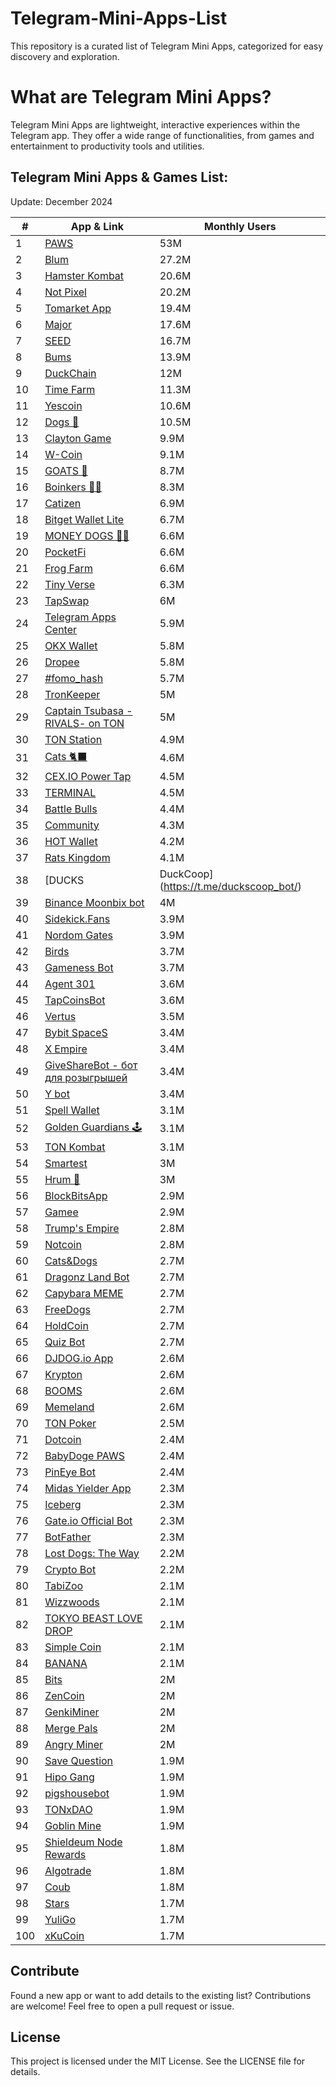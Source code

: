 # Telegram-Mini-Apps-List
This repository is a curated list of Telegram Mini Apps, categorized for easy discovery and exploration.
# What are Telegram Mini Apps?
Telegram Mini Apps are lightweight, interactive experiences within the Telegram app. They offer a wide range of functionalities, from games and entertainment to productivity tools and utilities.
## Telegram Mini Apps & Games List:
Update: December 2024

| #   | App & Link                             | Monthly Users |
|-----|----------------------------------------|---------------|
|1   | [PAWS](https://t.me/pawsog_bot/)       | 53M          | ▲ 22%          | ▲ 9.5M  |
|2   | [Blum](https://t.me/blumcryptobot/)       | 27.2M          | ▼ -25%          | ▼ 8.9M  |
|3   | [Hamster Kombat](https://t.me/hamster_kombat_bot/)       | 20.6M          | ▼ -29%          | ▼ 8.3M  |
|4   | [Not Pixel](https://t.me/notpx_bot/)       | 20.2M          | ▼ -9.0%          | ▼ 2M  |
|5   | [Tomarket App](https://t.me/tomarket_ai_bot/)       | 19.4M          | ▼ -23%          | ▼ 5.9M  |
|6   | [Major](https://t.me/major/)       | 17.6M          | ▼ -49%          | ▼ 17M  |
|7   | [SEED](https://t.me/seed_coin_bot/)       | 16.7M          | ▼ -3.2%          | ▼ 548.4K  |
|8   | [Bums](https://t.me/bums_ton_bot/)       | 13.9M          | ▲ 8.0%          | ▲ 1M  |
|9   | [DuckChain](https://t.me/duckchain_bot/)       | 12M          | ▲ 8.0%          | ▲ 886.3K  |
|10   | [Time Farm](https://t.me/timefarmcryptobot/)       | 11.3M          | ▼ -13%          | ▼ 1.7M  |
|11   | [Yescoin](https://t.me/theyescoin_bot/)       | 10.6M          | ▼ -1.3%          | ▼ 141.4K  |
|12   | [Dogs 🦴](https://t.me/dogshouse_bot/)       | 10.5M          | ▲ 157%          | ▲ 6.4M  |
|13   | [Clayton Game](https://t.me/claytoncoinbot/)       | 9.9M          | ▲ 7.0%          | ▲ 649K  |
|14   | [W-Coin](https://t.me/wcoin_tapbot/)       | 9.1M          | ▼ -25%          | ▼ 3M  |
|15   | [GOATS 🐐](https://t.me/realgoats_bot/)       | 8.7M          | ▼ -7.6%          | ▼ 713.2K  |
|16   | [Boinkers 💩💎](https://t.me/boinker_bot/)       | 8.3M          | ▼ -14%          | ▼ 1.4M  |
|17   | [Catizen](https://t.me/catizenbot/)       | 6.9M          | ▲ 0.6%          | ▲ 42.8K  |
|18   | [Bitget Wallet Lite](https://t.me/bitgetwallet_tgbot/)       | 6.7M          | ▼ -22%          | ▼ 1.9M  |
|19   | [MONEY DOGS 🐶💸](https://t.me/money_dogs_bot/)       | 6.6M          | ▲ 19%          | ▲ 1.1M  |
|20   | [PocketFi](https://t.me/pocketfi_bot/)       | 6.6M          | ▲ 21%          | ▲ 1.2M  |
|21   | [Frog Farm](https://t.me/frogfarmbot/)       | 6.6M          | ▲ 795%          | ▲ 5.8M  |
|22   | [Tiny Verse](https://t.me/tverseappbot/)       | 6.3M          | ▲ 91%          | ▲ 3M  |
|23   | [TapSwap](https://t.me/tapswap_bot/)       | 6M          | ▼ -13%          | ▼ 875.4K  |
|24   | [Telegram Apps Center](https://t.me/tapps_bot/)       | 5.9M          | ▲ 199%          | ▲ 3.9M  |
|25   | [OKX Wallet](https://t.me/okx_wallet_bot/)       | 5.8M          | ▲ 27%          | ▲ 1.3M  |
|26   | [Dropee](https://t.me/dropeebot/)       | 5.8M          | ▼ -22%          | ▼ 1.6M  |
|27   | [#fomo_hash](https://t.me/fomohash_bot)       | 5.7M          | —          | —  |
|28   | [TronKeeper](https://t.me/tronkeeperbot/)       | 5M          | ▼ -33%          | ▼ 2.4M  |
|29   | [Captain Tsubasa -RIVALS- on TON](https://t.me/tsubasarivalsbot/)       | 5M          | ▲ 57%          | ▲ 1.8M  |
|30   | [TON Station](https://t.me/tonstationgames_bot/)       | 4.9M          | ▼ -60%          | ▼ 7.4M  |
|31   | [Cats 🐈‍⬛](https://t.me/catsgang_bot/)       | 4.6M          | ▼ -41%          | ▼ 3.2M  |
|32   | [CEX.IO Power Tap](https://t.me/cexio_tap_bot/)       | 4.5M          | ▼ -35%          | ▼ 2.5M  |
|33   | [TERMINAL](https://t.me/terminalgame_bot/)       | 4.5M          | ▲ 159%          | ▲ 2.8M  |
|34   | [Battle Bulls](https://t.me/battle_games_com_bot/)       | 4.4M          | ▲ 18%          | ▲ 655.7K  |
|35   | [Community](https://t.me/community_bot/)       | 4.3M          | ▲ 19%          | ▲ 679.3K  |
|36   | [HOT Wallet](https://t.me/herewalletbot/)       | 4.2M          | ▼ -17%          | ▼ 838.9K  |
|37   | [Rats Kingdom](https://t.me/ratskingdom_bot/)       | 4.1M          | ▲ 51%          | ▲ 1.4M  |
|38   | [DUCKS | DuckCoop](https://t.me/duckscoop_bot/)       | 4.1M          | ▼ -17%          | ▼ 841.9K  |
|39   | [Binance Moonbix bot](https://t.me/binance_moonbix_bot/)       | 4M          | ▼ -48%          | ▼ 3.7M  |
|40   | [Sidekick.Fans](https://t.me/sidekick_fans_bot/)       | 3.9M          | ▼ -15%          | ▼ 669.2K  |
|41   | [Nordom Gates](https://t.me/nordom_gates_bot/)       | 3.9M          | ▼ -17%          | ▼ 763.7K  |
|42   | [Birds](https://t.me/birdx2_bot/)       | 3.7M          | ▼ -34%          | ▼ 1.9M  |
|43   | [Gameness Bot](https://t.me/gamenessbot/)       | 3.7M          | ▲ 557%          | ▲ 3.1M  |
|44   | [Agent 301](https://t.me/agent301bot/)       | 3.6M          | ▼ -58%          | ▼ 4.9M  |
|45   | [TapCoinsBot](https://t.me/tapcoinsbot/)       | 3.6M          | ▲ 9.0%          | ▲ 297.2K  |
|46   | [Vertus](https://t.me/vertus_app_bot/)       | 3.5M          | ▲ 41%          | ▲ 1M  |
|47   | [Bybit SpaceS](https://t.me/bybit_spaces_bot/)       | 3.4M          | ▲ 25%          | ▲ 671.9K  |
|48   | [X Empire](https://t.me/empirebot/)       | 3.4M          | ▼ -77%          | ▼ 11.3M  |
|49   | [GiveShareBot - бот для розыгрышей](https://t.me/givesharebot/)       | 3.4M          | ▲ 11%          | ▲ 345.8K  |
|50   | [Y bot](https://t.me/y_nation_bot/)       | 3.4M          | ▼ -7.3%          | ▼ 263.2K  |
|51   | [Spell Wallet](https://t.me/spell_wallet_bot/)       | 3.1M          | ▲ 51%          | ▲ 1M  |
|52   | [Golden Guardians 🕹](https://t.me/ggs_official_bot/)       | 3.1M          | ▲ 12927%          | ▲ 3M  |
|53   | [TON Kombat](https://t.me/ton_kombat_bot/)       | 3.1M          | ▼ -54%          | ▼ 3.5M  |
|54   | [Smartest](https://t.me/play_smartest_bot/)       | 3M          | ▲ 625%          | ▲ 2.6M  |
|55   | [Hrum 🥠](https://t.me/hrummebot/)       | 3M          | ▼ -42%          | ▼ 2.1M  |
|56   | [BlockBitsApp](https://t.me/blockbits_bot/)       | 2.9M          | ▲ 48%          | ▲ 951.2K  |
|57   | [Gamee](https://t.me/gamee/)       | 2.9M          | ▲ 1.6%          | ▲ 47.3K  |
|58   | [Trump's Empire](https://t.me/trumpsempirebot/)       | 2.8M          | ▲ 187%          | ▲ 1.8M  |
|59   | [Notcoin](https://t.me/notcoin_bot/)       | 2.8M          | ▼ -8.4%          | ▼ 258K  |
|60   | [Cats&Dogs](https://t.me/catsdogs_game_bot/)       | 2.7M          | ▼ -68%          | ▼ 5.9M  |
|61   | [Dragonz Land Bot](https://t.me/dragonz_land_bot/)       | 2.7M          | ▼ -6.0%          | ▼ 172.1K  |
|62   | [Capybara MEME](https://t.me/the_capybara_meme_bot/)       | 2.7M          | ▼ -24%          | ▼ 834.2K  |
|63   | [FreeDogs](https://t.me/thefreedogs_bot/)       | 2.7M          | —          | —  |
|64   | [HoldCoin](https://t.me/theholdcoinbot/)       | 2.7M          | ▲ 9.0%          | ▲ 218.9K  |
|65   | [Quiz Bot](https://t.me/quizbot/)       | 2.7M          | ▲ 9.5%          | ▲ 229.5K  |
|66   | [DJDOG.io App](https://t.me/dejendogbot/)       | 2.6M          | ▼ -1.0%          | ▼ 26.6K  |
|67   | [Krypton](https://t.me/krypton_game_bot/)       | 2.6M          | ▲ 78%          | ▲ 1.1M  |
|68   | [BOOMS](https://t.me/booms_io_bot/)       | 2.6M          | ▼ -27%          | ▼ 955.1K  |
|69   | [Memeland](https://t.me/metaland_bot/)       | 2.6M          | ▼ -31%          | ▼ 1.1M  |
|70   | [TON Poker](https://t.me/mytonpokerbot/)       | 2.5M          | ▲ 352%          | ▲ 1.9M  |
|71   | [Dotcoin](https://t.me/dotcoin_bot/)       | 2.4M          | ▼ -21%          | ▼ 641.4K  |
|72   | [BabyDoge PAWS](https://t.me/babydogepaws_bot/)       | 2.4M          | ▼ -35%          | ▼ 1.3M  |
|73   | [PinEye Bot](https://t.me/pineye_bot/)       | 2.4M          | ▲ 12%          | ▲ 260.7K  |
|74   | [Midas Yielder App](https://t.me/midasrwa_bot/)       | 2.3M          | ▲ 116%          | ▲ 1.3M  |
|75   | [Iceberg](https://t.me/icebergappbot/)       | 2.3M          | ▲ 12%          | ▲ 242.3K  |
|76   | [Gate.io Official Bot](https://t.me/gate_official_bot/)       | 2.3M          | ▲ 115%          | ▲ 1.2M  |
|77   | [BotFather](https://t.me/botfather/)       | 2.3M          | ▲ 4.8%          | ▲ 103.3K  |
|78   | [Lost Dogs: The Way](https://t.me/lost_dogs_bot/)       | 2.2M          | ▲ 34%          | ▲ 555K  |
|79   | [Crypto Bot](https://t.me/cryptobot/)       | 2.2M          | ▲ 6.0%          | ▲ 121.9K  |
|80   | [TabiZoo](https://t.me/tabizoobot/)       | 2.1M          | ▼ -15%          | ▼ 379.5K  |
|81   | [Wizzwoods](https://t.me/wizzwoodsbot/)       | 2.1M          | ▲ 101%          | ▲ 1.1M  |
|82   | [TOKYO BEAST LOVE DROP](https://t.me/tokyobeast_lovedrop_bot/)       | 2.1M          | ▲ 283%          | ▲ 1.6M  |
|83   | [Simple Coin](https://t.me/simple_tap_bot/)       | 2.1M          | ▼ -25%          | ▼ 677.3K  |
|84   | [BANANA](https://t.me/officialbananabot/)       | 2.1M          | ▼ -49%          | ▼ 2M  |
|85   | [Bits](https://t.me/bitstonboxbot/)       | 2M          | ▼ -61%          | ▼ 3.1M  |
|86   | [ZenCoin](https://t.me/thezencoin_bot/)       | 2M          | ▼ -55%          | ▼ 2.5M  |
|87   | [GenkiMiner](https://t.me/genkiminerbot/)       | 2M          | ▲ 52%          | ▲ 681.1K  |
|88   | [Merge Pals](https://t.me/mergepalsbot/)       | 2M          | ▲ 321%          | ▲ 1.5M  |
|89   | [Angry Miner](https://t.me/angryminerbot/)       | 2M          | —          | —  |
|90   | [Save Question](https://t.me/savequestion_bot/)       | 1.9M          | ▲ 1821%          | ▲ 1.8M  |
|91   | [Hipo Gang](https://t.me/hipogangbot/)       | 1.9M          | ▼ -11%          | ▼ 233.9K  |
|92   | [pigshousebot](https://t.me/pigshousebot/)       | 1.9M          | ▼ -35%          | ▼ 1M  |
|93   | [TONxDAO](https://t.me/tonxdao_bot/)       | 1.9M          | ▼ -26%          | ▼ 665.1K  |
|94   | [Goblin Mine ](https://t.me/goblinmine_bot/)       | 1.9M          | ▲ 1.0%          | ▲ 19.1K  |
|95   | [Shieldeum Node Rewards](https://t.me/shieldeumbot/)       | 1.8M          | ▲ 435%          | ▲ 1.5M  |
|96   | [AIgotrade](https://t.me/aigotradebot/)       | 1.8M          | ▲ 192%          | ▲ 1.2M  |
|97   | [Coub](https://t.me/coub/)       | 1.8M          | ▼ -54%          | ▼ 2.2M  |
|98   | [Stars](https://t.me/stars_mebot/)       | 1.7M          | —          | —  |
|99   | [YuliGo](https://t.me/yuligobot/)       | 1.7M          | ▲ 18%          | ▲ 267K  |
|100   | [xKuCoin](https://t.me/xkucoinbot/)       | 1.7M          | ▼ -38%          | ▼ 1M  |


## Contribute
Found a new app or want to add details to the existing list? Contributions are welcome! Feel free to open a pull request or issue.

## License
This project is licensed under the MIT License. See the LICENSE file for details.
